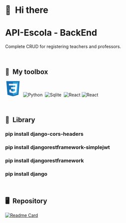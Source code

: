 # 👋 &nbsp;Hi there
# API-Escola - BackEnd
Complete CRUD for registering teachers and professors.

&nbsp;

## 🧰 &nbsp;My toolbox

<img  src="https://raw.githubusercontent.com/devicons/devicon/1119b9f84c0290e0f0b38982099a2bd027a48bf1/icons/css3/css3-original.svg" alt="CSS3" width="50" height="50"/>&nbsp;
<img src="https://cdn.jsdelivr.net/gh/devicons/devicon@latest/icons/python/python-original.svg" alt="Python" width="50" height="50"/>&nbsp;
<img src="https://cdn.jsdelivr.net/gh/devicons/devicon@latest/icons/django/django-plain.svg" alt="Sqlite" width="50" height="50"/>&nbsp;
<img src="https://cdn.jsdelivr.net/gh/devicons/devicon@latest/icons/sqlite/sqlite-original.svg" alt="React" width="50" height="50"/>
<img src="https://cdn.jsdelivr.net/gh/devicons/devicon@latest/icons/react/react-original.svg" alt="React" width="50" height="50"/>

&nbsp;

## 📖 &nbsp;Library
<h3>pip install django-cors-headers </h3>
<h3>pip install djangorestframework-simplejwt </h3>
<h3>pip install djangorestframework </h3>
<h3>pip install django </h3>


&nbsp;

## 🖥 &nbsp;Repository
[![Readme Card](https://github-readme-stats.vercel.app/api/pin/?username=LucasSilvaC&repo=API-Escola&bg_color=0d1116&title_color=ce09ec&text_color=a4aacb&icon_color=007ec6)](https://github.com/LucasSilvaC/API-Escola) &nbsp;
